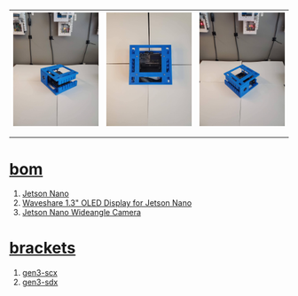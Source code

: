 | ![image](../images/eye_nano-2.jpg) | ![image](../images/eye_nano-3.jpg) | ![image](../images/eye_nano-4.jpg) |
| --- | --- | --- |

---

# [bom](../parts.md)

1. [Jetson Nano](../parts.md#jetson-nano)
1. [Waveshare 1.3" OLED Display for Jetson Nano](../parts.md#waveshare-13-oled-display-for-jetson-nano)
1. [Jetson Nano Wideangle Camera](../parts.md#jetson-nano-wideangle-camera)

# [brackets](../brackets)

1. [gen3-scx](../brackets/gen3-scx/gen3-scx.stl)
1. [gen3-sdx](../brackets/gen3-sdx/gen3-sdx.stl)

